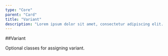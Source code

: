 ```yaml
---
type: "Core"
parent: "Card"
title: "Variant"
description: "Lorem ipsum dolor sit amet, consectetur adipiscing elit. Nunc tempus laoreet leo sit amet iaculis."
---
```


##Variant

Optional classes for assigning variant.

<demo>
  <demovanilla src="inline/core/card/variant">
  </demovanilla>
</demo>
